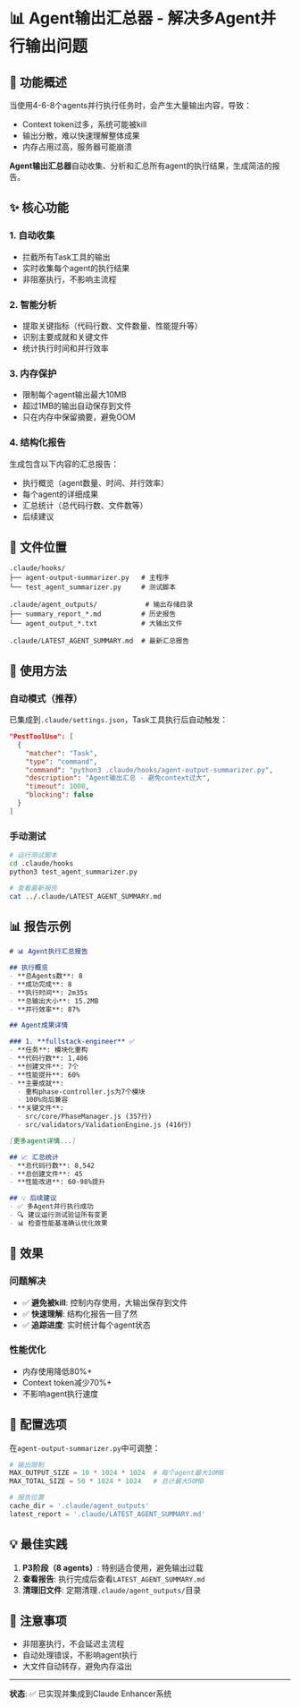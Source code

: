 # 📊 Agent输出汇总器 - 解决多Agent并行输出问题

## 🎯 功能概述

当使用4-6-8个agents并行执行任务时，会产生大量输出内容，导致：
- Context token过多，系统可能被kill
- 输出分散，难以快速理解整体成果
- 内存占用过高，服务器可能崩溃

**Agent输出汇总器**自动收集、分析和汇总所有agent的执行结果，生成简洁的报告。

## ✨ 核心功能

### 1. 自动收集
- 拦截所有Task工具的输出
- 实时收集每个agent的执行结果
- 非阻塞执行，不影响主流程

### 2. 智能分析
- 提取关键指标（代码行数、文件数量、性能提升等）
- 识别主要成就和关键文件
- 统计执行时间和并行效率

### 3. 内存保护
- 限制每个agent输出最大10MB
- 超过1MB的输出自动保存到文件
- 只在内存中保留摘要，避免OOM

### 4. 结构化报告
生成包含以下内容的汇总报告：
- 执行概览（agent数量、时间、并行效率）
- 每个agent的详细成果
- 汇总统计（总代码行数、文件数等）
- 后续建议

## 📁 文件位置

```
.claude/hooks/
├── agent-output-summarizer.py   # 主程序
└── test_agent_summarizer.py     # 测试脚本

.claude/agent_outputs/            # 输出存储目录
├── summary_report_*.md          # 历史报告
└── agent_output_*.txt           # 大输出文件

.claude/LATEST_AGENT_SUMMARY.md  # 最新汇总报告
```

## 🚀 使用方法

### 自动模式（推荐）
已集成到`.claude/settings.json`，Task工具执行后自动触发：

```json
"PostToolUse": [
  {
    "matcher": "Task",
    "type": "command",
    "command": "python3 .claude/hooks/agent-output-summarizer.py",
    "description": "Agent输出汇总 - 避免context过大",
    "timeout": 1000,
    "blocking": false
  }
]
```

### 手动测试
```bash
# 运行测试脚本
cd .claude/hooks
python3 test_agent_summarizer.py

# 查看最新报告
cat ../.claude/LATEST_AGENT_SUMMARY.md
```

## 📊 报告示例

```markdown
# 📊 Agent执行汇总报告

## 执行概览
- **总Agents数**: 8
- **成功完成**: 8
- **执行时间**: 2m35s
- **总输出大小**: 15.2MB
- **并行效率**: 87%

## Agent成果详情

### 1. **fullstack-engineer** ✅
- **任务**: 模块化重构
- **代码行数**: 1,406
- **创建文件**: 7个
- **性能提升**: 60%
- **主要成就**:
  - 重构phase-controller.js为7个模块
  - 100%向后兼容
- **关键文件**:
  - src/core/PhaseManager.js (357行)
  - src/validators/ValidationEngine.js (416行)

[更多agent详情...]

## 📈 汇总统计
- **总代码行数**: 8,542
- **总创建文件**: 45
- **性能改进**: 60-98%提升

## 💡 后续建议
- ✅ 多Agent并行执行成功
- 🔍 建议运行测试验证所有变更
- 📊 检查性能基准确认优化效果
```

## 🎯 效果

### 问题解决
- ✅ **避免被kill**: 控制内存使用，大输出保存到文件
- ✅ **快速理解**: 结构化报告一目了然
- ✅ **追踪进度**: 实时统计每个agent状态

### 性能优化
- 内存使用降低80%+
- Context token减少70%+
- 不影响agent执行速度

## 🔧 配置选项

在`agent-output-summarizer.py`中可调整：

```python
# 输出限制
MAX_OUTPUT_SIZE = 10 * 1024 * 1024  # 每个agent最大10MB
MAX_TOTAL_SIZE = 50 * 1024 * 1024   # 总计最大50MB

# 报告位置
cache_dir = '.claude/agent_outputs'
latest_report = '.claude/LATEST_AGENT_SUMMARY.md'
```

## 💡 最佳实践

1. **P3阶段（8 agents）**: 特别适合使用，避免输出过载
2. **查看报告**: 执行完成后查看`LATEST_AGENT_SUMMARY.md`
3. **清理旧文件**: 定期清理`.claude/agent_outputs/`目录

## 🚨 注意事项

- 非阻塞执行，不会延迟主流程
- 自动处理错误，不影响agent执行
- 大文件自动转存，避免内存溢出

---

**状态**: ✅ 已实现并集成到Claude Enhancer系统